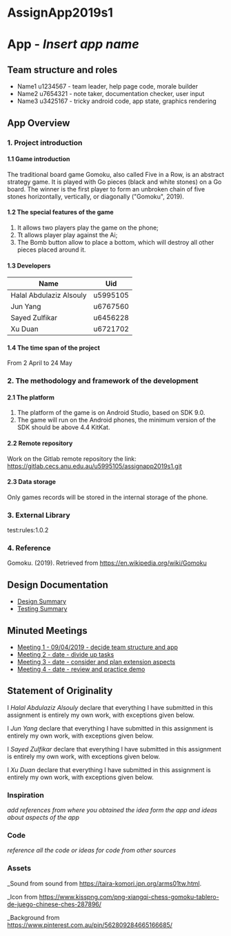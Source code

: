 # AssignApp2019s1
# App - _Insert app name_

## Team structure and roles 
+ Name1 u1234567 - team leader, help page code, morale builder
+ Name2 u7654321 - note taker, documentation checker, user input
+ Name3 u3425167 - tricky android code, app state, graphics rendering

## App Overview
### 1. Project introduction
#### 1.1 Game introduction
The traditional board game Gomoku, also called Five in a Row, is an abstract strategy game. It is played with Go pieces (black and white stones) on a Go board. The winner is the first player to form an unbroken chain of five stones horizontally, vertically, or diagonally ("Gomoku", 2019).
#### 1.2 The special features of the game
1. It allows two players play the game on the phone;
2. Tt allows player play against the Ai;
3. The Bomb button allow to place a bottom, which will destroy all other pieces placed around it.
#### 1.3 Developers

Name | Uid
---|---
Halal Abdulaziz Alsouly | u5995105
Jun Yang | u6767560
Sayed Zulfikar | u6456228
Xu Duan | u6721702
#### 1.4 The time span of the project
From 2 April to 24 May
### 2. The methodology and framework of the development
#### 2.1 The platform
1. The platform of the game is on Android Studio, based on SDK 9.0.
2. The game will run on the Android phones, the minimum version of the SDK should be above 4.4 KitKat.
#### 2.2 Remote repository
Work on the Gitlab remote repository
the link: https://gitlab.cecs.anu.edu.au/u5995105/assignapp2019s1.git
#### 2.3 Data storage
Only games records will be stored in the internal storage of the phone.
### 3. External Library
test:rules:1.0.2
### 4. Reference
Gomoku. (2019). Retrieved from https://en.wikipedia.org/wiki/Gomoku

## Design Documentation 
+ [Design Summary](designsummary)
+ [Testing Summary](TestingSummary)

## Minuted Meetings
+ [Meeting 1 - 09/04/2019 - decide team structure and app](meetingMinute1.pdf)
+ [Meeting 2 - date - divide up tasks](meeting2)
+ [Meeting 3 - date - consider and plan extension aspects](meeting3)
+ [Meeting 4 - date - review and practice demo](meeting4)

## Statement of Originality

I _Halal Abdulaziz Alsouly_ declare that everything I have submitted in this
assignment is entirely my own work, with exceptions given below.

I _Jun Yang_ declare that everything I have submitted in this
assignment is entirely my own work, with exceptions given below.

I _Sayed Zulfikar_ declare that everything I have submitted in this
assignment is entirely my own work, with exceptions given below.

I _Xu Duan_ declare that everything I have submitted in this
assignment is entirely my own work, with exceptions given below.

### Inspiration

_add references from where you obtained the idea form the app and ideas about aspects of the app_

### Code

_reference all the code or ideas for code from other sources_

### Assets 

_Sound from sound from https://taira-komori.jpn.org/arms01tw.html.

_Icon from https://www.kisspng.com/png-xiangqi-chess-gomoku-tablero-de-juego-chinese-ches-287896/ 

_Background from https://www.pinterest.com.au/pin/562809284665166685/



